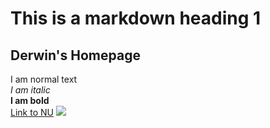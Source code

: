 # This is a markdown heading 1
## Derwin's Homepage
I am normal text  
*I am italic*  
**I am bold**  
[Link to NU](https://niagara.edu)
![](https://www.courseseye.com/universitylogos/6231.jpg)
